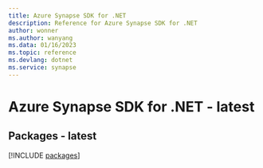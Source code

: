 ```yaml
---
title: Azure Synapse SDK for .NET
description: Reference for Azure Synapse SDK for .NET
author: wonner
ms.author: wanyang
ms.data: 01/16/2023
ms.topic: reference
ms.devlang: dotnet
ms.service: synapse
---
```

# Azure Synapse SDK for .NET - latest
## Packages - latest
[!INCLUDE [packages](synapse-index.md)]